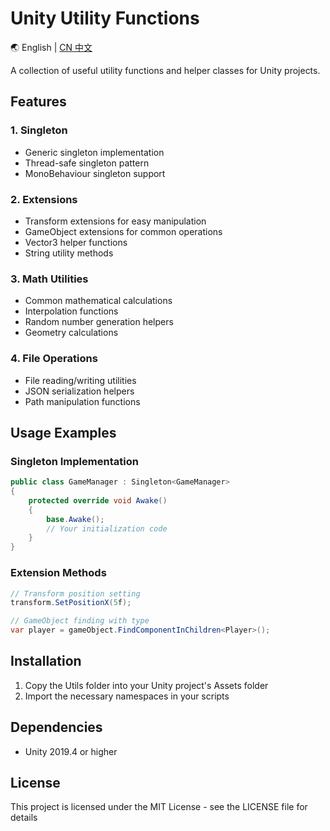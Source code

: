 # Unity Utility Functions

🌏 English | [CN 中文](README.zh-CN_Utils.md)

A collection of useful utility functions and helper classes for Unity projects.

## Features

### 1. Singleton
- Generic singleton implementation
- Thread-safe singleton pattern
- MonoBehaviour singleton support

### 2. Extensions
- Transform extensions for easy manipulation
- GameObject extensions for common operations
- Vector3 helper functions
- String utility methods

### 3. Math Utilities
- Common mathematical calculations
- Interpolation functions
- Random number generation helpers
- Geometry calculations

### 4. File Operations
- File reading/writing utilities
- JSON serialization helpers
- Path manipulation functions

## Usage Examples

### Singleton Implementation
```csharp
public class GameManager : Singleton<GameManager>
{
    protected override void Awake()
    {
        base.Awake();
        // Your initialization code
    }
}
```

### Extension Methods
```csharp
// Transform position setting
transform.SetPositionX(5f);

// GameObject finding with type
var player = gameObject.FindComponentInChildren<Player>();
```

## Installation

1. Copy the Utils folder into your Unity project's Assets folder
2. Import the necessary namespaces in your scripts

## Dependencies

- Unity 2019.4 or higher

## License

This project is licensed under the MIT License - see the LICENSE file for details
